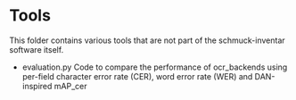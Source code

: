 # Tools

This folder contains various tools that are not part of the schmuck-inventar software itself.

- evaluation.py Code to compare the performance of ocr_backends using per-field character error rate (CER), word error rate (WER) and DAN-inspired mAP_cer

